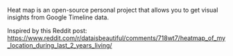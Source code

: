 Heat map is an open-source personal project that allows you to get visual insights from Google Timeline data.

Inspired by this Reddit post:
https://www.reddit.com/r/dataisbeautiful/comments/718wt7/heatmap_of_my_location_during_last_2_years_living/
